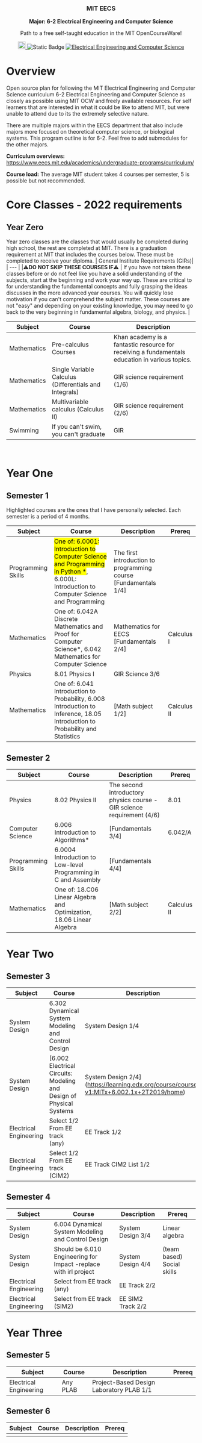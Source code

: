 <h3 align="center">MIT EECS</h3>
<p align="center">
  <strong>Major: 6-2 Electrical Engineering and Computer Science</strong>
</p>
<p align="center">
  Path to a free self-taught education in the MIT OpenCourseWare!
</p>
<p align="center">
    <a href="https://ocw.mit.edu/">
    <img alt="MIT OCW" src="https://pbs.twimg.com/profile_images/912676696620359680/e-G5lqVs_400x400.jpg" width="20">
  </a>
  <img alt="Static Badge" src="https://img.shields.io/badge/MIT_OCW-Open_Learning-%23FF8C00?style=-flat&link=https%3A%2F%2Focw.mit.edu%2F">
  <a href="https://github.com/cforcomputer/MIT-OCW-major-plans">
	<img alt="Electrical Engineering and Computer Science" src="https://img.shields.io/badge/Electrical_Engineering----Computer_Science-blue.svg">
  </a>
</p>

# Overview

Open source plan for following the MIT Electrical Engineering and Computer Science curriculum 6-2 Electrical Engineering and Computer Science as closely as possible using MIT OCW and freely available resources. For self learners that are interested in what it could be like to attend MIT, but were unable to attend due to its the extremely selective nature.

There are multiple majors within the EECS department that also include majors more focused on theoretical computer science, or biological systems. This program outline is for 6-2. Feel free to add submodules for the other majors.

**Curriculum overviews:** <https://www.eecs.mit.edu/academics/undergraduate-programs/curriculum/>

**Course load:** The average MIT student takes 4 courses per semester, 5 is possible but not recommended.

# Core Classes - 2022 requirements

## Year Zero

Year zero classes are the classes that would usually be completed during high school, the rest are completed at MIT. There is a graduation requirement at MIT that includes the courses below. These must be completed to receive your diploma.
| General Institute Requirements (GIRs)|
| --- |
|⚠️**DO NOT SKIP THESE COURSES IF**⚠️
| If you have not taken these classes before or do not feel like you have a solid understanding of the subjects, start at the beginning and work your way up. These are critical to for understanding the fundamental concepts and fully grasping the ideas discusses in the more advanced year courses. You will quickly lose motivation if you can't comprehend the subject matter. These courses are not "easy" and depending on your existing knowledge, you may need to go back to the very beginning in fundamental algebra, biology, and physics. |

| Subject     | Course                                                 | Description                                                                                    |
| ----------- | ------------------------------------------------------ | ---------------------------------------------------------------------------------------------- |
| Mathematics | Pre-calculus Courses                                   | Khan academy is a fantastic resource for receiving a fundamentals education in various topics. |
| Mathematics | Single Variable Calculus (Differentials and Integrals) | GIR science requirement (1/6)                                                                  |
| Mathematics | Multivariable calculus (Calculus II)                   | GIR science requirement (2/6)                                                                  |
| Swimming    | If you can't swim, you can't graduate                  | GIR                                                                                            |

<br />

# Year One

## Semester 1

Highlighted courses are the ones that I have personally selected.
Each semester is a period of 4 months.

| Subject            | Course                                                                                                | Description                                  | Prereq|
| ------------------ | ----------------------------------------------------------------------------------------------------- | -------------------------------------------- | --- |
| Programming Skills | <mark>One of: 6.0001: Introduction to Computer Science and Programming in Python \*</mark>, 6.000L: Introduction to Computer Science and Programming | The first introduction to programming course [Fundamentals 1/4]|
| Mathematics        | One of: 6.042A Discrete Mathematics and Proof for Computer Science\*, 6.042 Mathematics for Computer Science                                                               | Mathematics for EECS [Fundamentals 2/4]                          | Calculus I|
|Physics| 8.01 Physics I| GIR Science 3/6
|Mathematics| One of: 6.041 Introduction to Probability, 6.008 Introduction to Inference, 18.05 Introduction to Probability and Statistics|[Math subject 1/2] | Calculus II|
## Semester 2

| Subject    | Course                                                                                        | Description                            | Prereq|
| ---------- | --------------------------------------------------------------------------------------------- | -------------------------------------- | ---|
| Physics    | 8.02 Physics II                                                                     | The second introductory physics course - GIR science requirement (4/6)| 8.01|
| Computer Science       | 6.006 Introduction to Algorithms\* | [Fundamentals 3/4] | 6.042/A
| Programming Skills| 6.0004 Introduction to Low-level Programming in C and Assembly| [Fundamentals 4/4]
| Mathematics| One of: 18.C06 Linear Algebra and Optimization, 18.06 Linear Algebra| [Math subject 2/2] | Calculus II

# Year Two

## Semester 3

| Subject    | Course                                                                                        | Description                    | Prereq|
| ---------- | --------------------------------------------------------------------------------------------- | ------------------------------ | --- |
| System Design| 6.302 Dynamical System Modeling and Control Design | System Design 1/4 | Linear algebra
| System Design|[6.002 Electrical Circuits: Modeling and Design of Physical Systems| System Design 2/4](https://learning.edx.org/course/course-v1:MITx+6.002.1x+2T2019/home)| Physics II
| Electrical Engineering| Select 1/2 From EE track (any) | EE Track 1/2|
| Electrical Engineering| Select 1/2 From EE track (CIM2) | EE Track CIM2 List 1/2|

## Semester 4

| Subject    | Course                                                                                        | Description                    | Prereq|
| ---------- | --------------------------------------------------------------------------------------------- | ------------------------------ | --- |
| System Design| 6.004 Dynamical System Modeling and Control Design | System Design 3/4 | Linear algebra
| System Design| Should be 6.010 Engineering for Impact -replace with irl project| System Design 4/4| (team based) Social skills
| Electrical Engineering| Select from EE track (any) | EE Track 2/2|
| Electrical Engineering| Select from EE track (SIM2) | EE SIM2 Track 2/2|

# Year Three

## Semester 5

| Subject    | Course                                                                                        | Description                    | Prereq|
| ---------- | --------------------------------------------------------------------------------------------- | ------------------------------ | --- |
|Electrical Engineering| Any PLAB | Project-Based Design Laboratory PLAB 1/1| 

## Semester 6

| Subject    | Course                                                                                        | Description                    | Prereq|
| ---------- | --------------------------------------------------------------------------------------------- | ------------------------------ | --- |
||||
